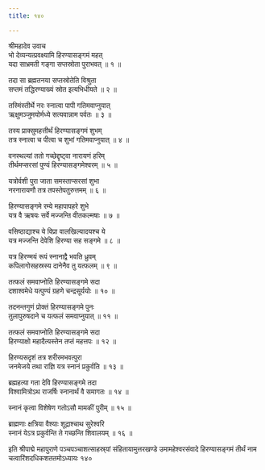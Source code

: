 ```yaml
---
title: १४०

---
```

श्रीमहादेव उवाच  
भो देव्यन्यत्प्रवक्ष्यामि हिरण्यासङ्गमं महत्  
यदा साभ्रमती गङ्गा सप्तस्रोता पुराभवत् ॥ १ ॥


तदा सा ब्रह्मतनया सप्तस्रोतेति विश्रुता  
सप्तमं तद्धिरण्याख्यं स्रोत इत्यभिधीयते ॥ २ ॥


तस्मिंस्तीर्थे नरः स्नात्वा पापी गतिमवाप्नुयात्  
ऋक्षुमञ्जुमयोर्मध्ये सत्यवान्नाम पर्वतः ॥ ३ ॥


तस्य प्राक्सुमहत्तीर्थं हिरण्यासङ्गमं शुभम्  
तत्र स्नात्वा च पीत्वा च शुभां गतिमवाप्नुयात् ॥ ४ ॥


वनस्थल्यां ततो गच्छेद्दृष्ट्वा नारायणं हरिम्  
तीर्थमप्सरसां पुण्यं हिरण्यासङ्गमेश्वरम् ॥ ५ ॥


यत्रोर्वशी पुरा जाता समस्ताप्सरसां शुभा  
नरनारायणौ तत्र तपस्तेपतुरुत्तमम् ॥ ६ ॥


हिरण्यासङ्गमे रम्ये महापापहरे शुभे  
यत्र वै ऋषयः सर्वे मज्जन्ति वीतकल्मषाः ॥ ७ ॥


वसिष्ठाद्याश्च ये विप्रा वालखिल्यादयश्च ये  
यत्र मज्जन्ति देवेशि हिरण्या सह सङ्गमे ॥ ८ ॥


यत्र हिरण्मयं रूपं स्नानाद्वै भवति ध्रुवम्  
कपिलागोसहस्रस्य दानेनैव तु यत्फलम् ॥ ९ ॥


तत्फलं समवाप्नोति हिरण्यासङ्गमे सदा  
दशाश्वमेधे यत्पुण्यं ग्रहणे चन्द्रसूर्ययोः ॥ १० ॥


तदनन्तगुणं प्रोक्तं हिरण्यासङ्गमे पुनः  
तुलापुरुषदाने च यत्फलं समवाप्नुयात् ॥ ११ ॥


तत्फलं समवाप्नोति हिरण्यासङ्गमे सदा  
हिरण्याक्षो महादैत्यस्तेन तप्तं महत्तपः ॥ १२ ॥


हिरण्यसदृशं तत्र शरीरमभवत्पुरा  
जनमेजये तथा राज्ञि यत्र स्नानं प्रकुर्वति ॥ १३ ॥


ब्रह्महत्या गता देवि हिरण्यासङ्गमे तदा  
विश्वामित्रोऽथ राजर्षिः स्नानार्थं वै समागतः ॥ १४ ॥


स्नानं कृत्वा विशेषेण गतोऽसौ मामकीं पुरीम् ॥ १५ ॥


ब्राह्मणाः क्षत्रिया वैश्याः शूद्राश्चाथ सुरेश्वरि  
स्नानं येऽत्र प्रकुर्वन्ति ते गच्छन्ति शिवालयम् ॥ १६ ॥


इति श्रीपाद्मे महापुराणे पञ्चपञ्चाशत्साहस्र्यां संहितायामुत्तरखण्डे उमामहेश्वरसंवादे हिरण्यासङ्गमं तीर्थं नाम चत्वारिंशदधिकशततमोऽध्यायः १४०